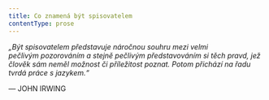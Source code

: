 ```yaml
---
title: Co znamená být spisovatelem
contentType: prose
---
```


<section>

_„Být spisovatelem představuje náročnou souhru mezi velmi  
pečlivým pozorováním a stejně pečlivým představováním si těch pravd, jež člověk sám neměl možnost či příležitost poznat. Potom přichází na řadu tvrdá práce s jazykem.“_

— JOHN IRWING

</section>

